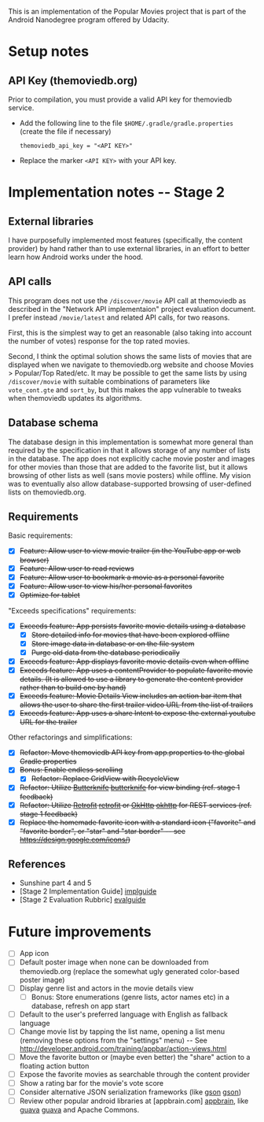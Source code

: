 This is an implementation of the Popular Movies project that is part of the
Android Nanodegree program offered by Udacity.

Setup notes
===========

API Key (themoviedb.org)
------------------------
Prior to compilation, you must provide a valid API key for themoviedb service.

  * Add the following line to the file `$HOME/.gradle/gradle.properties` (create the file if necessary)

        themoviedb_api_key = "<API KEY>"

  * Replace the marker `<API KEY>` with your API key.

Implementation notes -- Stage 2
==============================

External libraries
------------------
I have purposefully implemented most features (specifically, the content provider) by hand rather than to use external libraries, in an effort to better learn how Android works under the hood.

API calls
---------
This program does not use the `/discover/movie` API call at themoviedb as described in the "Network API implementaion" project evaluation document. I prefer instead `/movie/latest` and related API calls, for two reasons.

First, this is the simplest way to get an reasonable (also taking into account the number of votes) response for the top rated movies.

Second, I think the optimal solution shows the same lists of movies that are displayed when we navigate to themoviedb.org website and choose Movies > Popular/Top Rated/etc. It may be possible to get the same lists by using `/discover/movie` with suitable combinations of parameters like `vote_cont.gte` and `sort_by`, but this makes the app vulnerable to tweaks when themoviedb updates its algorithms.

Database schema
---------------
The database design in this implementation is somewhat more general than required by the specification in that it allows storage of any number of lists in the database. The app does not explicitly cache movie poster and images for other movies than those that are added to the favorite list, but it allows browsing of other lists as well (sans movie posters) while offline. My vision was to eventually also allow database-supported browsing of user-defined lists on themoviedb.org.


Requirements
------------

Basic requirements:
  - [x] ~~Feature: Allow user to view movie trailer (in the YouTube app or web browser)~~
  - [x] ~~Feature: Allow user to read reviews~~
  - [x] ~~Feature: Allow user to bookmark a movie as a personal favorite~~
  - [x] ~~Feature: Allow user to view his/her personal favorites~~
  - [x] ~~Optimize for tablet~~

"Exceeds specifications" requirements:
  - [x] ~~Exceeds feature: App persists favorite movie details using a database~~
    - [x] ~~Store detailed info for movies that have been explored offline~~
    - [x] ~~Store image data in database or on the file system~~
    - [x] ~~Purge old data from the database periodically~~
  - [x] ~~Exceeds feature: App displays favorite movie details even when offline~~
  - [x] ~~Exceeds feature: App uses a contentProvider to populate favorite movie details. (It is allowed to use a library to generate the content provider rather than to build one by hand)~~
  - [x] ~~Exceeds feature: Movie Details View includes an action bar item that allows the user to share the first trailer video URL from the list of trailers~~
  - [x] ~~Exceeds feature: App uses a share Intent to expose the external youtube URL for the trailer~~

Other refactorings and simplifications:
  - [x] ~~Refactor: Move themoviedb API key from app.properties to the global Gradle properties~~
  - [x] ~~Bonus: Enable endless scrolling~~
    - [x] ~~Refactor: Replace GridView with RecycleView~~
  - [x] ~~Refactor: Utilize [Butterknife] [butterknife] for view binding (ref. stage 1 feedback)~~
  - [x] ~~Refactor: Utilize [Retrofit] [retrofit] or [OkHttp] [okhttp] for REST services (ref. stage 1 feedback)~~
  - [x] ~~Replace the homemade favorite icon with a standard icon ("favorite" and "favorite border", or "star" and "star border" -- see https://design.google.com/icons/)~~

  [butterknife]: http://jakewharton.github.io/butterknife/
  [retrofit]: http://square.github.io/retrofit/
  [okhttp]: https://github.com/square/okhttp

References
----------
  * Sunshine part 4 and 5
  * [Stage 2 Implementation Guide] [implguide]
  * [Stage 2 Evaluation Rubbric] [evalguide]

  [implguide]: https://docs.google.com/document/d/1ZlN1fUsCSKuInLECcJkslIqvpKlP7jWL2TP9m6UiA6I/pub?embedded=true
  [evalguide]: https://docs.google.com/document/d/11JDnp_WTNGcIm_gs1raroUuDyxo9H_WsQxnpeozMov4/pub?embedded=true

Future improvements
===================
  - [ ] App icon
  - [ ] Default poster image when none can be downloaded from themoviedb.org (replace the somewhat ugly generated color-based poster image)
  - [ ] Display genre list and actors in the movie details view
    - [ ] Bonus: Store enumerations (genre lists, actor names etc) in a database, refresh on app start
  - [ ] Default to the user's preferred language with English as fallback language
  - [ ] Change movie list by tapping the list name, opening a list menu (removing these options from the "settings" menu)
    -- See http://developer.android.com/training/appbar/action-views.html
  - [ ] Move the favorite button or (maybe even better) the "share" action to a floating action button
  - [ ] Expose the favorite movies as searchable through the content provider
  - [ ] Show a rating bar for the movie's vote score
  - [ ] Consider alternative JSON serialization frameworks (like [gson] [gson])
  - [ ] Review other popular android libraries at [appbrain.com] [appbrain], like [guava] [guava] and Apache Commons.

  [guava]: https://github.com/google/guava
  [appbrain]: http://www.appbrain.com/stats/libraries/dev
  [gson]: https://github.com/google/gson
